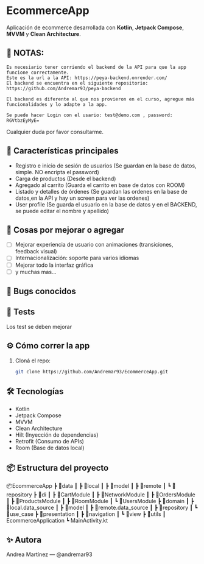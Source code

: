 # EcommerceApp

Aplicación de ecommerce desarrollada con **Kotlin**, **Jetpack Compose**, **MVVM** y **Clean Architecture**.


## 🔔 NOTAS: 
    Es necesiario tener corriendo el backend de la API para que la app funcione correctamente.
    Este es la url a la API: https://peya-backend.onrender.com/
    El backend se encuentra en el siguiente repositorio: https://github.com/Andremar93/peya-backend

    El backend es diferente al que nos provieron en el curso, agregue más funcionalidades y lo adapte a la app.

    Se puede hacer Login con el usario: test@demo.com , password: RGVtbzEyMyE=

   Cualquier duda por favor consultarme. 

## 🚀 Características principales

- Registro e inicio de sesión de usuarios (Se guardan en la base de datos, simple. NO encripta el password)
- Carga de productos (Desde el backend)
- Agregado al carrito (Guarda el carrito en base de datos con ROOM)
- Listado y detalles de órdenes (Se guardan las ordenes en la base de datos,en la API y hay un screen para ver las ordenes)
- User profile (Se guarda el usuario en la base de datos y en el BACKEND, se puede editar el nombre y apellido)

## 🧩 Cosas por mejorar o agregar
- [ ] Mejorar experiencia de usuario con animaciones (transiciones, feedback visual)
- [ ] Internacionalización: soporte para varios idiomas
- [ ] Mejorar todo la interfaz gráfica
- [ ] y muchas mas... 

## 🐞 Bugs conocidos


## 🧪 Tests
  Los test se deben mejorar

## ⚙️ Cómo correr la app

1. Cloná el repo:
   ```bash
   git clone https://github.com/Andremar93/EcommerceApp.git


## 🛠 Tecnologías

- Kotlin
- Jetpack Compose
- MVVM
- Clean Architecture
- Hilt (Inyección de dependencias)
- Retrofit (Consumo de APIs)
- Room (Base de datos local)

## 📦 Estructura del proyecto


📦EcommerceApp
┣ 📂data
┃ ┣ 📂local
┃ ┣ 📂model
┃ ┣ 📂remote
┃ ┗ 📂repository
┣ 📂di
┃ ┣ 📂CartModule
┃ ┣ 📂NetworkModule
┃ ┣ 📂OrdersModule
┃ ┣ 📂ProductsModule
┃ ┣ 📂RoomModule
┃ ┗ 📂UsersModule
┣ 📂domain
┃ ┣ 📂local.data_source
┃ ┣ 📂model
┃ ┣ 📂remote.data_source
┃ ┣ 📂repository
┃ ┗ 📂use_case
┣ 📂presentation
┃ ┣ 📂navigation
┃ ┗ 📂view
┣ 📂utils
┃ EcommerceApplication
┗ MainActivity.kt

## ✨ Autora
Andrea Martínez — @andremar93






